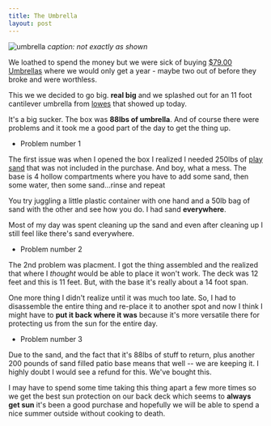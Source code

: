 ```yaml
---
title: The Umbrella
layout: post
---
```

![umbrella](/assets/umbrella.jpg)
*caption: not exactly as shown*


We loathed to spend the money but we were sick of buying [$79.00 Umbrellas](https://amzn.to/2RlHOFZ) where we
would only get a year - maybe two out of before they broke and were worthless. 

This we we decided to go big. **real big** and we splashed out for an 11 foot cantilever
umbrella from [lowes](http://www.lowes.com) that showed up today. 

It's a big sucker. The box was **88lbs of umbrella**. And of course there were problems 
and it took me a good part of the day to get the thing up. 

- Problem number 1

The first issue was when I opened the box I realized I needed 250lbs of [play sand](https://amzn.to/3hwx1TY) that
was not included in the purchase. And boy, what a mess. The base is 4 hollow compartments
where you have to add some sand, then some water, then some sand...rinse and repeat

You try juggling a little plastic container with one hand and a 50lb bag of sand with the other and see how you do. 
I had sand **everywhere**. 

Most of my day was spent cleaning up the sand and even after cleaning up I still feel like there's sand everywhere. 

- Problem number 2

The 2nd problem was placment. I got the thing assembled and the realized that where I *thought* would 
be able to place it won't work. The deck was 12 feet and this is 11 feet. But, with the base it's really about a 14 foot span. 

One more thing I didn't realize until it was much too late. So, I had to disassemble the entire thing and re-place it to another spot and 
now I think I might have to **put it back where it was** because it's more versatile there for protecting us from the sun for the entire day. 

- Problem number 3

Due to the sand, and the fact that it's 88lbs of stuff to return, plus another 200 pounds of sand filled patio base means that well -- we are keeping it. 
I highly doubt I would see a refund for this. We've bought this. 

I may have to spend some time taking this thing apart a few more times so we get the best sun protection on our back deck which seems to 
**always get sun** it's been a good purchase and hopefully we will be able to spend a nice summer outside without cooking to death. 





